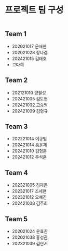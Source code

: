 # 프로젝트 팀 구성

```{tableofcontents}

```

## Team 1

- 202021017 문재현
- 202021028 장나겸
- 202421015 김태호
- 고다희

## Team 2

- 202121010 양필성
- 202421005 김도현
- 202421002 고승범
- 202421009 김형규

## Team 3

- 202221014 이규범
- 202421014 홍윤재
- 202421010 김형훈
- 202421012 주석훈

## Team 4

- 202321005 김재은
- 202321017 조세현
- 202321012 오혜진
- 202421008 김주희

## Team 5

- 202021024 윤효찬
- 202021038 홍성관
- 202321009 김현서
